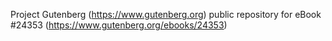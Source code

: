 Project Gutenberg (https://www.gutenberg.org) public repository for eBook #24353 (https://www.gutenberg.org/ebooks/24353)
